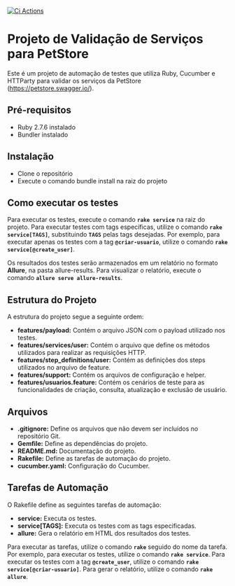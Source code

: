 [![Ci Actions](https://github.com/David-Nascimento/Httparty-Cucumber-Structury/actions/workflows/main.yml/badge.svg)](https://github.com/David-Nascimento/Httparty-Cucumber-Structury/actions/workflows/main.yml)

# Projeto de Validação de Serviços para PetStore
Este é um projeto de automação de testes que utiliza Ruby, Cucumber e HTTParty para validar os serviços da PetStore (https://petstore.swagger.io/).

## Pré-requisitos
* Ruby 2.7.6 instalado
* Bundler instalado

## Instalação
* Clone o repositório
* Execute o comando bundle install na raiz do projeto

## Como executar os testes
Para executar os testes, execute o comando **`rake service`** na raiz do projeto. Para executar testes com tags específicas, utilize o comando **`rake service[TAGS]`**, substituindo **`TAGS`** pelas tags desejadas. Por exemplo, para executar apenas os testes com a tag **`@criar-usuario`**, utilize o comando **`rake service[@create_user]`**.

Os resultados dos testes serão armazenados em um relatório no formato **Allure**, na pasta allure-results. Para visualizar o relatório, execute o comando **`allure serve allure-results`**.

## Estrutura do Projeto
A estrutura do projeto segue a seguinte ordem:

* **features/payload:** Contém o arquivo JSON com o payload utilizado nos testes.
* **features/services/user:** Contém o arquivo que define os métodos utilizados para realizar as requisições HTTP.
* **features/step_definitions/user:** Contém as definições dos steps utilizados no arquivo de feature.
* **features/support:** Contém os arquivos de configuração e helper.
* **features/usuarios.feature:** Contém os cenários de teste para as funcionalidades de criação, consulta, atualização e exclusão de usuário.

## Arquivos
* **.gitignore:** Define os arquivos que não devem ser incluídos no repositório Git.
* **Gemfile:** Define as dependências do projeto.
* **README.md:** Documentação do projeto.
* **Rakefile:** Define as tarefas de automação do projeto.
* **cucumber.yaml:** Configuração do Cucumber.

## Tarefas de Automação
O Rakefile define as seguintes tarefas de automação:

* **service:** Executa os testes.
* **service[TAGS]:** Executa os testes com as tags especificadas.
* **allure:** Gera o relatório em HTML dos resultados dos testes.

Para executar as tarefas, utilize o comando **`rake`** seguido do nome da tarefa. Por exemplo, para executar os testes, utilize o comando **`rake service`**. Para executar os testes com a tag **`@create_user`**, utilize o comando **`rake service[@criar-usuario]`**. Para gerar o relatório, utilize o comando **`rake allure`**.
